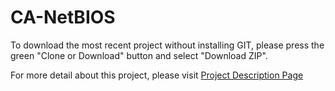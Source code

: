 # CA-NetBIOS

To download the most recent project without installing GIT, please press the green "Clone or Download" button and select "Download ZIP".

For more detail about this project, please visit <a href="http://tibbo.com/programmable/applications/network/netbios.html" target="_blank">Project Description Page</a>
